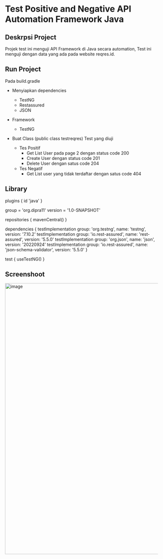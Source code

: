 # Test Positive and Negative API Automation Framework Java

## Deskrpsi Project
Projek test ini menguji API Framework di Java secara automation, Test ini menguji dengan data yang ada pada website reqres.id.

## Run Project
Pada build.gradle 
* Menyiapkan dependencies
  * TestNG
  * Restassured
  * JSON

* Framework
  * TestNG

* Buat Class (public class testreqres)
   Test yang diuji
    - Tes Positif
      * Get List User pada page 2 dengan status code 200
      * Create User dengan status code 201
      * Delete User dengan satus code 204
    - Tes Negatif
      * Get List user yang tidak terdaftar dengan satus code 404
  
## Library
plugins {
    id 'java'
}

group = 'org.dipra11'
version = '1.0-SNAPSHOT'

repositories {
    mavenCentral()
}

dependencies {
    testImplementation group: 'org.testng', name: 'testng', version: '7.10.2'
    testImplementation group: 'io.rest-assured', name: 'rest-assured', version: '5.5.0'
    testImplementation group: 'org.json', name: 'json', version: '20220924'
    testImplementation group: 'io.rest-assured', name: 'json-schema-validator', version: '5.5.0'
}

test {
    useTestNG()
    }

## Screenshoot
<img width="892" alt="image" src="https://github.com/user-attachments/assets/c38fb865-f00d-4cee-9518-88508c3dc335">
